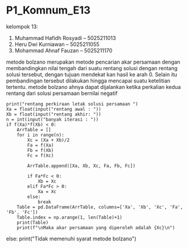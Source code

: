 # P1_Komnum_E13

kelompok 13:
1. Muhammad Hafidh Rosyadi – 5025211013 
2. Heru Dwi Kurniawan – 5025211055 
3. Mohammad Ahnaf Fauzan – 5025211170

metode bolzano merupakan metode pencarian akar persamaan dengan membandingkan nilai tengah dari suatu rentang solusi dengan rentang solusi tersebut, dengan tujuan mendekat kan hasil ke arah 0. Selain itu pembandingan tersebut dilakukan hingga mencapai suatu ketelitian tertentu.
metode bolzano ahnya dapat dijalankan ketika perkalian kedua rentang dari solusi persamaan bernilai negatif

    print("rentang perkiraan letak solusi persamaan ")
    Xa = float(input("rentang awal : "))
    Xb = float(input("rentang akhir: "))
    n = int(input("banyak iterasi : "))
    if f(Xa)*f(Xb) < 0:
        ArrTable = []
        for i in range(n):
            Xc = (Xa + Xb)/2
            Fa = f(Xa)
            Fb = f(Xb)
            Fc = f(Xc)

            ArrTable.append([Xa, Xb, Xc, Fa, Fb, Fc])

            if Fa*Fc < 0:
                Xb = Xc
            elif Fa*Fc > 0:
                Xa = Xc
            else:
                break
        Table = pd.DataFrame(ArrTable, columns=['Xa', 'Xb', 'Xc', 'Fa', 'Fb', 'Fc'])
        Table.index = np.arange(1, len(Table)+1)
        print(Table)
        print(f"\nMaka akar persamaan yang diperoleh adalah {Xc}\n")
else:
    print("Tidak memenuhi syarat metode bolzano")
